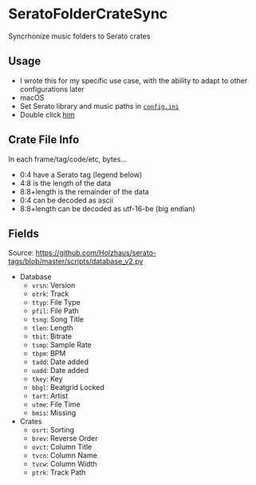 # SeratoFolderCrateSync

Syncrhonize music folders to Serato crates

## Usage

- I wrote this for my specific use case, with the ability to adapt to other configurations later
- macOS
- Set Serato library and music paths in [`config.ini`](config.ini)
- Double click [him](SeratoCrateFolderSync.command)

## Crate File Info

In each frame/tag/code/etc, bytes...

- 0:4 have a Serato tag (legend below)
- 4:8 is the length of the data
- 8:8+length is the remainder of the data
- 0:4 can be decoded as ascii
- 8:8+length can be decoded as utf-16-be (big endian)

## Fields

Source: https://github.com/Holzhaus/serato-tags/blob/master/scripts/database_v2.py

- Database
  - `vrsn`: Version
  - `otrk`: Track
  - `ttyp`: File Type
  - `pfil`: File Path
  - `tsng`: Song Title
  - `tlen`: Length
  - `tbit`: Bitrate
  - `tsmp`: Sample Rate
  - `tbpm`: BPM
  - `tadd`: Date added
  - `uadd`: Date added
  - `tkey`: Key
  - `bbgl`: Beatgrid Locked
  - `tart`: Artist
  - `utme`: File Time
  - `bmis`: Missing
- Crates
  - `osrt`: Sorting
  - `brev`: Reverse Order
  - `ovct`: Column Title
  - `tvcn`: Column Name
  - `tvcw`: Column Width
  - `ptrk`: Track Path
